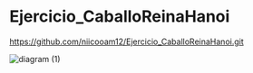 # Ejercicio_CaballoReinaHanoi

https://github.com/niicooam12/Ejercicio_CaballoReinaHanoi.git

![diagram (1)](https://github.com/user-attachments/assets/bcc40238-a611-49b3-855f-c597e1c58b19)
